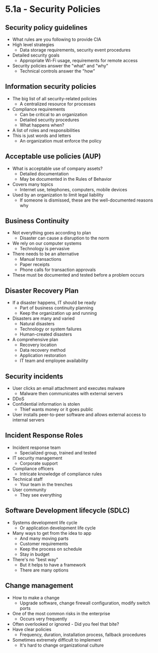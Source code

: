# 5.1a - Security Policies
## Security policy guidelines
- What rules are you following to provide CIA
- High level strategies
	- Data storage requirements, security event procedures
- Detailed security goals
	- Appropriate Wi-Fi usage, requirements for remote access
- Security policies answer the "what" and "why"
	- Technical controls answer the "how"
## Information security policies
- The big list of all security-related policies
	- A centralized resource for processes
- Compliance requirements
	- Can be critical to an organization
	- Detailed security procedures
	- What happens when?
- A list of roles and responsibilities
- This is just words and letters
	- An organization must enforce the policy
## Acceptable use policies (AUP)
- What is acceptable use of company assets?
	- Detailed documentation
	- May be documented in the Rules of Behavior
- Covers many topics
	- Internet use, telephones, computers, mobile devices
- Used by an organization to limit legal liability
	- If someone is dismissed, these are the well-documented reasons why
## Business Continuity
- Not everything goes according to plan
	- Disaster can cause a disruption to the norm
- We rely on our computer systems
	- Technology is pervasive
- There needs to be an alternative
	- Manual transactions
	- Paper receipts
	- Phone calls for transaction approvals
- These must be documented and tested before a problem occurs
## Disaster Recovery Plan
- If a disaster happens, IT should be ready
	- Part of business continuity planning
	- Keep the organization up and running
- Disasters are many and varied
	- Natural disasters
	- Technology or system failures
	- Human-created disasters
- A comprehensive plan
	- Recovery location
	- Data recovery method
	- Application restoration
	- IT team and employee availability
## Security incidents
- User clicks an email attachment and executes malware
	- Malware then communicates with external servers
- DDoS
- Confidential information is stolen
	- Thief wants money or it goes public
- User installs peer-to-peer software and allows external access to internal servers
## Incident Response Roles
- Incident response team
	- Specialized group, trained and tested
- IT security management
	- Corporate support
- Compliance officers
	- Intricate knowledge of compliance rules
- Technical staff
	- Your team in the trenches
- User community
	- They see everything
## Software Development lifecycle (SDLC)
- Systems development life cycle
	- Or application development life cycle
- Many ways to get from the idea to app
	- And many moving parts
	- Customer requirements
	- Keep the process on schedule
	- Stay in budget
- There's no "best way"
	- But it helps to have a framework
	- There are many options
## Change management
- How to make a change
	- Upgrade software, change firewall configuration, modify switch ports
- One of the most common risks in the enterprise
	- Occurs very frequently
- Often overlooked or ignored - Did you feel that bite?
- Have clear policies
	- Frequency, duration, installation process, fallback procedures
- Sometimes extremely difficult to implement
	- It's hard to change organizational culture
